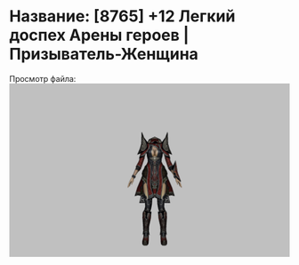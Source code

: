 # Название: [8765] +12 Легкий доспех Арены героев | Призыватель-Женщина

Просмотр файла:
![p090031.png](p090031.png)